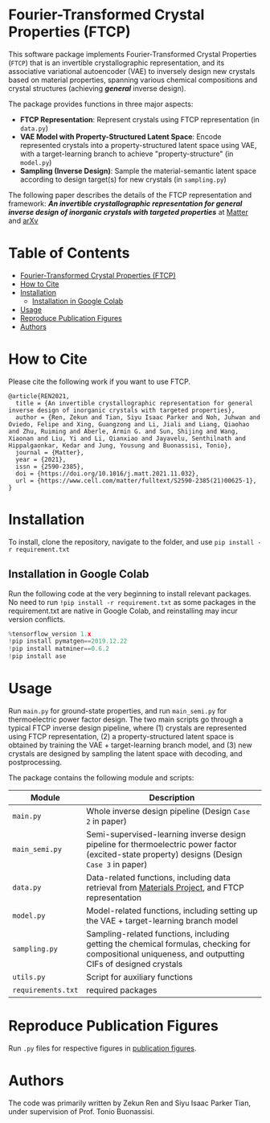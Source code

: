 # Fourier-Transformed Crystal Properties (FTCP)

This software package implements Fourier-Transformed Crystal Properties (`FTCP`) that is an invertible crystallographic representation, and its associative variational autoencoder (VAE) to inversely design new crystals based on material properties, spanning various chemical compositions and crystal structures (achieving **_general_** inverse design).

The package provides functions in three major aspects:
- **FTCP Representation**: Represent crystals using FTCP representation (in `data.py`)
- **VAE Model with Property-Structured Latent Space**: Encode represented crystals into a property-structured latent space using VAE,  with a target-learning branch to achieve "property-structure" (in `model.py`)
- **Sampling (Inverse Design)**: Sample the material-semantic latent space according to design target(s) for new crystals (in `sampling.py`)

The following paper describes the details of the FTCP representation and framework: 
_**An invertible crystallographic representation for general inverse design of inorganic crystals with targeted properties**_ at [Matter](https://www.cell.com/matter/pdf/S2590-2385(21)00625-1.pdf) and [arXv](https://arxiv.org/pdf/2005.07609.pdf)

# Table of Contents
- [Fourier-Transformed Crystal Properties (FTCP)](#fourier-transformed-crystal-properties-ftcp)
- [How to Cite](#how-to-cite)
- [Installation](#installation)
  - [Installation in Google Colab](#installation-in-google-colab) 
- [Usage](#usage)
- [Reproduce Publication Figures](#reproduce-publication-figures)
- [Authors](#authors)

# How to Cite

Please cite the following work if you want to use FTCP.
```
@article{REN2021,
  title = {An invertible crystallographic representation for general inverse design of inorganic crystals with targeted properties},
  author = {Ren, Zekun and Tian, Siyu Isaac Parker and Noh, Juhwan and Oviedo, Felipe and Xing, Guangzong and Li, Jiali and Liang, Qiaohao and Zhu, Ruiming and Aberle, Armin G. and Sun, Shijing and Wang, Xiaonan and Liu, Yi and Li, Qianxiao and Jayavelu, Senthilnath and Hippalgaonkar, Kedar and Jung, Yousung and Buonassisi, Tonio},
  journal = {Matter},
  year = {2021},
  issn = {2590-2385},
  doi = {https://doi.org/10.1016/j.matt.2021.11.032},
  url = {https://www.cell.com/matter/fulltext/S2590-2385(21)00625-1},
}
```

# Installation

To install, clone the repository, navigate to the folder, and use
`pip install -r requirement.txt`

## Installation in Google Colab

Run the following code at the very beginning to install relevant packages. No need to run `!pip install -r requirement.txt` as some packages in the requirement.txt are native in Google Colab, and reinstalling may incur version conflicts.
```python
%tensorflow_version 1.x
!pip install pymatgen==2019.12.22
!pip install matminer==0.6.2
!pip install ase
```

# Usage

Run `main.py` for ground-state properties, and run `main_semi.py` for thermoelectric power factor design. The two main scripts go through a typical FTCP inverse design pipeline, where (1) crystals are represented using FTCP representation, (2) a property-structured latent space is obtained by training the VAE + target-learning branch model, and (3) new crystals are designed by sampling the latent space with decoding, and postprocessing.

The package contains the following module and scripts:

| Module | Description |
| ------------- | ------------------------------ |
| `main.py`      | Whole inverse design pipeline (Design `Case 2` in paper)|
| `main_semi.py`      | Semi-supervised-learning inverse design pipeline for thermoelectric power factor (excited-state property) designs (Design `Case 3` in paper)|
| `data.py`  | Data-related functions, including data retrieval from [Materials Project](https://materialsproject.org/), and FTCP representation|
| `model.py`  | Model-related functions, including setting up the VAE + target-learning branch model|
| `sampling.py`  | Sampling-related functions, including getting the chemical formulas, checking for compositional uniqueness, and outputting CIFs of designed crystals|
| `utils.py` | Script for auxiliary functions|
| `requirements.txt`| required packages|

# Reproduce Publication Figures

Run `.py` files for respective figures in [publication figures](https://github.com/PV-Lab/FTCP/tree/master/publication%20figures).

# Authors

The code was primarily written by Zekun Ren and Siyu Isaac Parker Tian, under supervision of Prof. Tonio Buonassisi.
